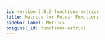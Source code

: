 ```yaml
---
id: version-2.8.2-functions-metrics
title: Metrics for Pulsar Functions
sidebar_label: Metrics
original_id: functions-metrics
---
```


